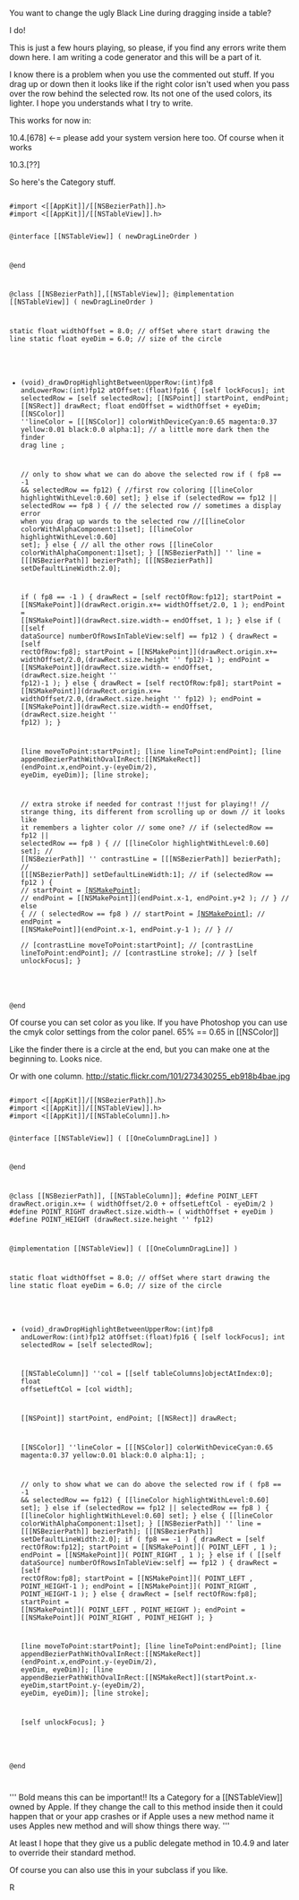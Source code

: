 You want to change the ugly Black Line during dragging inside a table?

I do!

This is just a few hours playing, so please, if you find any errors write them down here.
I am writing a code generator and this will be a part of it.

I know there is a problem when you use the commented out stuff. If you drag up or down then it looks like if the right color isn't used when you pass over the row behind the selected row.
Its not one of the used colors, its lighter.
I hope you understands what I try to write.

This works for now in:

10.4.[678] <-= please add your system version here too. Of course when it works

10.3.[??]

So here's the Category stuff.

<code>
#import <[[AppKit]]/[[NSBezierPath]].h>
#import <[[AppKit]]/[[NSTableView]].h>


@interface [[NSTableView]] ( newDragLineOrder )

@end


@class [[NSBezierPath]],[[NSTableView]];
@implementation [[NSTableView]] ( newDragLineOrder )

static float widthOffset = 8.0; // offSet where start drawing the line
static float eyeDim = 6.0;	   // size of the circle

- (void)_drawDropHighlightBetweenUpperRow:(int)fp8 
							  andLowerRow:(int)fp12 atOffset:(float)fp16
{ 
	[self lockFocus];
	int selectedRow = [self selectedRow];
	[[NSPoint]] startPoint, endPoint;
	[[NSRect]] drawRect;
	float endOffset = widthOffset + eyeDim;
	[[NSColor]] ''lineColor = [[[NSColor]] colorWithDeviceCyan:0.65 magenta:0.37 yellow:0.01 black:0.0 alpha:1]; // a little more dark then the finder drag line
	;
	
	// only to show what we can do above the selected row
	if ( fp8 == -1 && selectedRow == fp12) {
		//first row coloring
		[[lineColor highlightWithLevel:0.60] set];
	}
	else if (selectedRow == fp12 || selectedRow == fp8 ) {
              // the selected row
		// sometimes a display error when you drag up wards to the selected row
		//[[lineColor colorWithAlphaComponent:1]set];
		[[lineColor highlightWithLevel:0.60] set];
	}
	else {
		// all the other rows
		[[lineColor colorWithAlphaComponent:1]set];
	}
	[[NSBezierPath]] '' line = [[[NSBezierPath]] bezierPath];
	[[[NSBezierPath]] setDefaultLineWidth:2.0];
	
	if ( fp8 == -1 ) {
		drawRect = [self rectOfRow:fp12];
		startPoint = [[NSMakePoint]](drawRect.origin.x+= widthOffset/2.0, 1 );
		endPoint = [[NSMakePoint]](drawRect.size.width-= endOffset, 1 );
	} 
	else if ( [[self dataSource] numberOfRowsInTableView:self] == fp12 ) {
		drawRect = [self rectOfRow:fp8];
		startPoint = [[NSMakePoint]](drawRect.origin.x+= widthOffset/2.0,(drawRect.size.height '' fp12)-1 );
		endPoint = [[NSMakePoint]](drawRect.size.width-= endOffset,(drawRect.size.height '' fp12)-1 );
	}
	else {
		drawRect = [self rectOfRow:fp8];
		startPoint = [[NSMakePoint]](drawRect.origin.x+= widthOffset/2.0,(drawRect.size.height '' fp12) );
		endPoint = [[NSMakePoint]](drawRect.size.width-= endOffset,(drawRect.size.height '' fp12) );
	}
	
	[line moveToPoint:startPoint];
	[line lineToPoint:endPoint];
	[line appendBezierPathWithOvalInRect:[[NSMakeRect]](endPoint.x,endPoint.y-(eyeDim/2), eyeDim, eyeDim)];
	[line stroke];


	// extra stroke if needed  for contrast !!just for playing!!
	// strange thing, its different from scrolling up or down
	// it looks like it remembers a lighter color
	// some one?
//	if (selectedRow == fp12 || selectedRow == fp8  ) {
//		[[lineColor highlightWithLevel:0.60] set];
//		[[NSBezierPath]] '' contrastLine = [[[NSBezierPath]] bezierPath];
//		[[[NSBezierPath]] setDefaultLineWidth:1];
//		if (selectedRow == fp12 ) {
//			startPoint = [[NSMakePoint]](startPoint.x,startPoint.y+2 );
//			endPoint = [[NSMakePoint]](endPoint.x-1, endPoint.y+2  );
//		}
//		else {  // ( selectedRow == fp8  ) 
//			startPoint = [[NSMakePoint]](startPoint.x,startPoint.y-1 );
//			endPoint = [[NSMakePoint]](endPoint.x-1, endPoint.y-1 );
//		}
//		
//		[contrastLine moveToPoint:startPoint];
//		[contrastLine lineToPoint:endPoint];
//		[contrastLine stroke];
//	}
	[self unlockFocus];
}

@end
</code>

Of course you can set color as you like.
If you have Photoshop you can use the cmyk color settings from the color panel. 65% == 0.65 in [[NSColor]]

Like the finder there is a circle at the end, but you can make one at the beginning to. Looks nice. 

Or with one column.
http://static.flickr.com/101/273430255_eb918b4bae.jpg

<code>
#import <[[AppKit]]/[[NSBezierPath]].h>
#import <[[AppKit]]/[[NSTableView]].h>
#import <[[AppKit]]/[[NSTableColumn]].h>

@interface [[NSTableView]] ( [[OneColumnDragLine]] )

@end

@class [[NSBezierPath]], [[NSTableColumn]];
#define POINT_LEFT drawRect.origin.x+= ( widthOffset/2.0 + offsetLeftCol - eyeDim/2 )
#define POINT_RIGHT drawRect.size.width-= ( widthOffset + eyeDim )
#define POINT_HEIGHT (drawRect.size.height '' fp12)

@implementation [[NSTableView]] ( [[OneColumnDragLine]] )

static float widthOffset = 8.0; // offSet where start drawing the line
static float eyeDim = 6.0;		// size of the circle


- (void)_drawDropHighlightBetweenUpperRow:(int)fp8 
			andLowerRow:(int)fp12 atOffset:(float)fp16
{ 
	[self lockFocus];
	int selectedRow = [self selectedRow];

	[[NSTableColumn]] ''col =   [[self tableColumns]objectAtIndex:0];
	float offsetLeftCol = [col width];

	[[NSPoint]] startPoint, endPoint;
	[[NSRect]] drawRect;

	[[NSColor]] ''lineColor = [[[NSColor]] colorWithDeviceCyan:0.65 magenta:0.37 yellow:0.01 black:0.0 alpha:1];
	;
	
	// only to show what we can do above the selected row
	if ( fp8 == -1 && selectedRow == fp12) {
		[[lineColor highlightWithLevel:0.60] set];
	}
	else if (selectedRow == fp12 || selectedRow == fp8 ) {
		[[lineColor highlightWithLevel:0.60] set];
	}
	else {
		[[lineColor colorWithAlphaComponent:1]set];
	}
	[[NSBezierPath]] '' line = [[[NSBezierPath]] bezierPath];
	[[[NSBezierPath]] setDefaultLineWidth:2.0];
	if ( fp8 == -1 ) {
		drawRect = [self rectOfRow:fp12];
		startPoint = [[NSMakePoint]]( POINT_LEFT , 1 );
		endPoint = [[NSMakePoint]]( POINT_RIGHT , 1 );
	} 
	else if ( [[self dataSource] numberOfRowsInTableView:self] == fp12 ) {
		drawRect = [self rectOfRow:fp8];
		startPoint = [[NSMakePoint]]( POINT_LEFT , POINT_HEIGHT-1 );
		endPoint = [[NSMakePoint]]( POINT_RIGHT , POINT_HEIGHT-1 );
	}
	else {
		drawRect = [self rectOfRow:fp8];
		startPoint = [[NSMakePoint]]( POINT_LEFT , POINT_HEIGHT );
		endPoint = [[NSMakePoint]]( POINT_RIGHT , POINT_HEIGHT );
	}
	
	[line moveToPoint:startPoint];
	[line lineToPoint:endPoint];
	[line appendBezierPathWithOvalInRect:[[NSMakeRect]](endPoint.x,endPoint.y-(eyeDim/2), eyeDim, eyeDim)];
	[line appendBezierPathWithOvalInRect:[[NSMakeRect]](startPoint.x-eyeDim,startPoint.y-(eyeDim/2), eyeDim, eyeDim)];
	[line stroke];

	[self unlockFocus];
}

@end

</code>

''' Bold means this can be important!! Its a Category for a [[NSTableView]] owned by Apple. If they change the call to this method inside then it could happen that or your app crashes or if Apple uses a new method name it uses Apples new method and will show things there way.
'''

At least I hope that they give us a public delegate method in 10.4.9 and later to override their standard method.

Of course you can also use this in your subclass if you like.

R